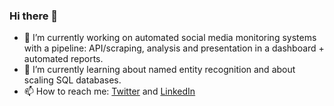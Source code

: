 ### Hi there 👋

- 🔭 I’m currently working on automated social media monitoring systems with a pipeline: API/scraping, analysis and presentation in a dashboard + automated reports.
- 🌱 I’m currently learning about named entity recognition and about scaling SQL databases.
- 📫 How to reach me: [Twitter](https://twitter.com/paul_simmering) and [LinkedIn](https://www.linkedin.com/in/paulsimmering/)
